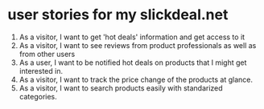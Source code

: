 
# user stories for my slickdeal.net
1. As a visitor, I want to get 'hot deals' information and get access to it
2. As a visitor, I want to see reviews from product professionals as well as from other users
3. As a user, I want to be notified hot deals on products that I might get interested in.
4. As a visitor, I want to track the price change of the products at glance.
5. As a visitor, I want to search products easily with standarized categories.
